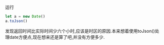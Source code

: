 运行
``` javascript
let a = new Date()
a.toJson()
```

发现返回时间比实际时间少六个小时,应该是时区的原因.本来想着使用toJson()处理date方便点,现在想来还是算了吧,并没有方便多少.